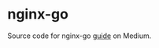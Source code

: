# nginx-go

Source code for nginx-go [guide](https://medium.com/@gustavocmaciel/configuring-nginx-as-a-reverse-proxy-for-a-go-app-in-docker-fa7fd6a66568) on Medium.
